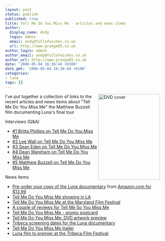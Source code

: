 ```yaml
---
layout: post
status: publish
published: true
title: Tell Me Do You Miss Me - articles and news items
author:
  display_name: Andy
  login: admin
  email: andy@fullofwishes.co.uk
  url: http://www.grange85.co.uk
author_login: admin
author_email: andy@fullofwishes.co.uk
author_url: http://www.grange85.co.uk
date: '2006-05-04 16:36:44 +0100'
date_gmt: '2006-05-04 16:36:44 +0100'
categories:
- luna
tags: []
---
```

<p><img src="https://media.fullofwishes.co.uk/02-luna/photos/tmdymm-poster-small.jpg" alt="DVD cover" align="right" border="0" height="281" width="200">
<p>I've put together a collection of links to the recent articles and news items about "Tell Me Do You Miss Me" the Matthew Buzzell film documenting Luna's final tour</p>
<p>Interviews (Q&A)</p>
<ul>
<li><a href="http://www.grange85.co.uk/galaxie/index.php?article_id=133">#1 Britta Phillips on Tell Me Do You Miss Me</a></li>
<li><a href="http://www.grange85.co.uk/galaxie/index.php?article_id=135">#2 Lee Wall on Tell Me Do You Miss Me</a></li>
<li><a href="http://www.grange85.co.uk/galaxie/index.php?article_id=136">#3 Sean Eden on Tell Me Do You Miss Me</a></li>
<li><a href="http://www.grange85.co.uk/galaxie/index.php?article_id=138">#4 Dean Wareham on Tell Me Do You Miss Me</a></li>
<li><a href="http://www.grange85.co.uk/galaxie/index.php?article_id=139">#5 Matthew Buzzell on Tell Me Do You Miss Me</a></li>
</ul>
<p>News items</p>
<ul>
<li><a href="http://www.grange85.co.uk/galaxie/index.php?news=yes&id=282">Pre-order your copy of the Luna documentary</a> from <a href="http://www.amazon.com/exec/obidos/ASIN/B000FNNIB0/aheadfullofwi-20">Amazon.com for $13.99</a></li>
<li><a href="http://www.grange85.co.uk/galaxie/index.php?news=yes&id=281">Tell Me Do You Miss Me showing in LA</a></li>
<li><a href="http://www.grange85.co.uk/galaxie/index.php?news=yes&id=277">Tell Me Do You Miss Me at the Maryland Film Festival</a></li>
<li><a href="http://www.grange85.co.uk/galaxie/index.php?news=yes&id=273">A couple of reviews for Tell Me So You Miss Me</a></li>
<li><a href="http://www.grange85.co.uk/galaxie/index.php?news=yes&id=270">Tell Me Do You Miss Me - promo postcard</a></li>
<li><a href="http://www.grange85.co.uk/galaxie/index.php?news=yes&id=266">Tell Me Do You Miss Me: DVD artwork preview</a></li>
<li><a href="http://www.grange85.co.uk/galaxie/index.php?news=yes&id=261">Tribeca screening dates for the Luna documentary</a></li>
<li><a href="http://www.grange85.co.uk/galaxie/index.php?news=yes&id=259">Tell Me Do You Miss Me trailer</a></li>
<li><a href="http://www.grange85.co.uk/galaxie/index.php?news=yes&id=247">Luna film to premier at the Tribeca Film Festival</a></li>
</ul>
